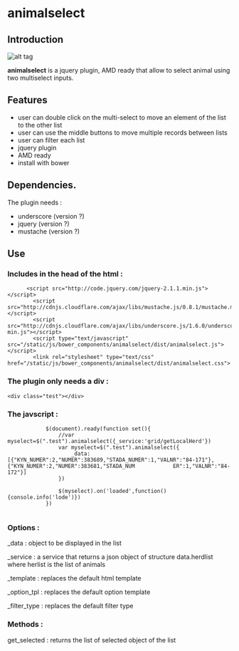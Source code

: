 animalselect
============

## Introduction

![alt tag](https://raw.githubusercontent.com/gillestasse/animalselect/master/documentation/double1.png)

**animalselect** is a jquery plugin, AMD ready that allow to select animal using two multiselect inputs.

## Features

- user can double click on the multi-select to move an element of the list to the other list
- user can use the middle buttons to move multiple records between lists
- user can filter each list
- jquery plugin
- AMD ready
- install with bower

## Dependencies.

The plugin needs :

- underscore (version ?)
- jquery (version ?)
- mustache (version ?)

## Use

### Includes in the head of the html :
```
	  <script src="http://code.jquery.com/jquery-2.1.1.min.js"></script>
		<script src="http://cdnjs.cloudflare.com/ajax/libs/mustache.js/0.8.1/mustache.min.js"></script>
		<script src="http://cdnjs.cloudflare.com/ajax/libs/underscore.js/1.6.0/underscore-min.js"></script>
		<script type="text/javascript" src="/static/js/bower_components/animalselect/dist/animalselect.js"></script>
		<link rel="stylesheet" type="text/css" href="/static/js/bower_components/animalselect/dist/animalselect.css">
```

### The plugin only needs a div :

```
<div class="test"></div>
```

### The javscript :

```
			$(document).ready(function set(){
				//var myselect=$(".test").animalselect({_service:'grid/getLocalHerd'})
				var myselect=$(".test").animalselect({
					_data:[{"KYN_NUMER":2,"NUMER":383689,"STADA_NUMER":1,"VALNR":"84-171"},{"KYN_NUMER":2,"NUMER":383681,"STADA_NUM            ER":1,"VALNR":"84-172"}]
				})

				$(myselect).on('loaded',function(){console.info('lode')})
			})
			
```

### Options :

_data : object to be displayed in the list

_service : a service that returns a json object of structure data.herdlist where herlist is the list of animals

_template : replaces the default html template

_option_tpl : replaces the default option template

_filter_type : replaces the default filter type


### Methods :

 get_selected : returns the list of selected object of the list
 
